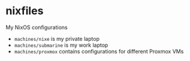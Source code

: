 # nixfiles

My NixOS configurations

- `machines/nixe` is my private laptop
- `machines/submarine` is my work laptop
- `machines/proxmox` contains configurations for different Proxmox VMs
